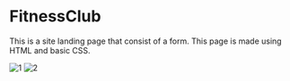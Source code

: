# FitnessClub
This is a site landing page that consist of a form. This page is made using HTML and basic CSS.

![1](https://user-images.githubusercontent.com/109501744/214960841-56ad2ad4-743a-4d99-b90a-2392687a4c3e.png)
![2](https://user-images.githubusercontent.com/109501744/214960863-7b5d734a-b110-46b5-8bfa-3dd0e5c702eb.png)
